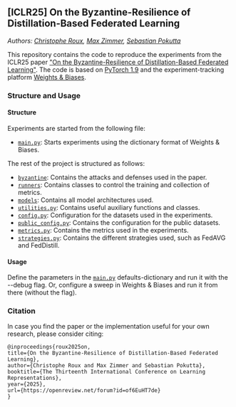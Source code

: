 ## [ICLR25] On the Byzantine-Resilience of Distillation-Based Federated Learning

*Authors: [Christophe Roux](http://christopheroux.de/), [Max Zimmer](https://maxzimmer.org/), [Sebastian Pokutta](http://www.pokutta.com/)*

This repository contains the code to reproduce the experiments from the ICLR25 paper ["On the Byzantine-Resilience of Distillation-Based Federated Learning"](https://arxiv.org/abs/2402.12265).
The code is based on [PyTorch 1.9](https://pytorch.org/) and the experiment-tracking platform [Weights & Biases](https://wandb.ai).

### Structure and Usage
#### Structure
Experiments are started from the following file:

- [`main.py`](main.py): Starts experiments using the dictionary format of Weights & Biases.

The rest of the project is structured as follows:

- [`byzantine`](byzantine): Contains the attacks and defenses used in the paper.
- [`runners`](runners): Contains classes to control the training and collection of metrics.
- [`models`](models): Contains all model architectures used.
- [`utilities.py`](utilities.py): Contains useful auxiliary functions and classes.
- [`config.py`](config.py): Configuration for the datasets used in the experiments.
- [`public_config.py`](public_config.py): Contains the configuration for the public datasets.
- [`metrics.py`](metrics.py): Contains the metrics used in the experiments.
- [`strategies.py`](strategies.py): Contains the different strategies used, such as FedAVG and FedDistill.


#### Usage
Define the parameters in the [`main.py`](main.py) defaults-dictionary and run it with the --debug flag. Or, configure a sweep in Weights & Biases and run it from there (without the flag).

### Citation

In case you find the paper or the implementation useful for your own research, please consider citing:

```
@inproceedings{roux2025on,
title={On the Byzantine-Resilience of Distillation-Based Federated Learning},
author={Christophe Roux and Max Zimmer and Sebastian Pokutta},
booktitle={The Thirteenth International Conference on Learning Representations},
year={2025},
url={https://openreview.net/forum?id=of6EuHT7de}
}
```
